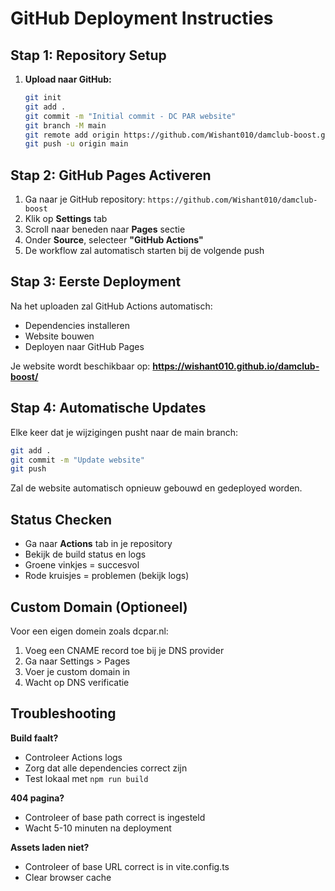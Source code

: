 # GitHub Deployment Instructies

## Stap 1: Repository Setup

1. **Upload naar GitHub:**
   ```bash
   git init
   git add .
   git commit -m "Initial commit - DC PAR website"
   git branch -M main
   git remote add origin https://github.com/Wishant010/damclub-boost.git
   git push -u origin main
   ```

## Stap 2: GitHub Pages Activeren

1. Ga naar je GitHub repository: `https://github.com/Wishant010/damclub-boost`
2. Klik op **Settings** tab
3. Scroll naar beneden naar **Pages** sectie
4. Onder **Source**, selecteer **"GitHub Actions"**
5. De workflow zal automatisch starten bij de volgende push

## Stap 3: Eerste Deployment

Na het uploaden zal GitHub Actions automatisch:
- Dependencies installeren
- Website bouwen 
- Deployen naar GitHub Pages

Je website wordt beschikbaar op:
**https://wishant010.github.io/damclub-boost/**

## Stap 4: Automatische Updates

Elke keer dat je wijzigingen pusht naar de main branch:
```bash
git add .
git commit -m "Update website"
git push
```

Zal de website automatisch opnieuw gebouwd en gedeployed worden.

## Status Checken

- Ga naar **Actions** tab in je repository
- Bekijk de build status en logs
- Groene vinkjes = succesvol
- Rode kruisjes = problemen (bekijk logs)

## Custom Domain (Optioneel)

Voor een eigen domein zoals dcpar.nl:
1. Voeg een CNAME record toe bij je DNS provider
2. Ga naar Settings > Pages
3. Voer je custom domain in
4. Wacht op DNS verificatie

## Troubleshooting

**Build faalt?**
- Controleer Actions logs
- Zorg dat alle dependencies correct zijn
- Test lokaal met `npm run build`

**404 pagina?**
- Controleer of base path correct is ingesteld
- Wacht 5-10 minuten na deployment

**Assets laden niet?**
- Controleer of base URL correct is in vite.config.ts
- Clear browser cache